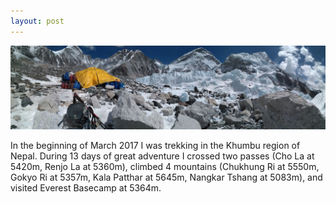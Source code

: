 ```yaml
---
layout: post
---
```

<img src="/images/PANO_20170320_112314.jpg">

In the beginning of March 2017 I was trekking in the Khumbu region of Nepal. During 13 days of great adventure I crossed two passes (Cho La at 5420m, Renjo La at 5360m), climbed 4 mountains (Chukhung Ri at 5550m, Gokyo Ri at 5357m, Kala Patthar at 5645m, Nangkar Tshang at 5083m), and visited Everest Basecamp at 5364m.
